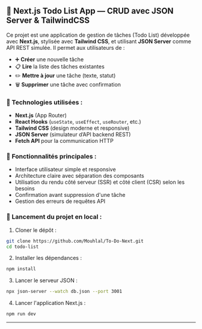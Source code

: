## 📝 Next.js Todo List App — CRUD avec JSON Server & TailwindCSS

Ce projet est une application de gestion de tâches (Todo List) développée avec **Next.js**, stylisée avec **Tailwind CSS**, et utilisant **JSON Server** comme API REST simulée. Il permet aux utilisateurs de :

* ➕ **Créer** une nouvelle tâche
* 📋 **Lire** la liste des tâches existantes
* ✏️ **Mettre à jour** une tâche (texte, statut)
* 🗑️ **Supprimer** une tâche avec confirmation

### 🔧 Technologies utilisées :

* **Next.js** (App Router)
* **React Hooks** (`useState`, `useEffect`, `useRouter`, etc.)
* **Tailwind CSS** (design moderne et responsive)
* **JSON Server** (simulateur d’API backend REST)
* **Fetch API** pour la communication HTTP

### 📁 Fonctionnalités principales :

* Interface utilisateur simple et responsive
* Architecture claire avec séparation des composants
* Utilisation du rendu côté serveur (SSR) et côté client (CSR) selon les besoins
* Confirmation avant suppression d'une tâche
* Gestion des erreurs de requêtes API

### 🚀 Lancement du projet en local :

1. Cloner le dépôt :

```bash
git clone https://github.com/Mouhlal/To-Do-Next.git
cd todo-list
```

2. Installer les dépendances :

```bash
npm install
```

3. Lancer le serveur JSON :

```bash
npx json-server --watch db.json --port 3001
```

4. Lancer l'application Next.js :

```bash
npm run dev
```

---

